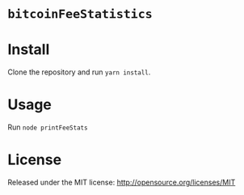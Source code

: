 
`bitcoinFeeStatistics`
=====


Install
=======

Clone the repository and run `yarn install`.

Usage
======

Run `node printFeeStats`

License
=======
Released under the MIT license: http://opensource.org/licenses/MIT